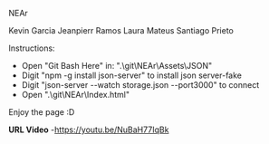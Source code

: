 NEAr

Kevin Garcia
Jeanpierr Ramos
Laura Mateus
Santiago Prieto

Instructions:
- Open "Git Bash Here" in: ".\git\NEAr\Assets\JSON"
- Digit "npm -g install json-server" to install json server-fake
- Digit "json-server --watch storage.json --port3000" to connect
- Open ".\git\NEAr\Index.html"

Enjoy the page :D



**URL Video**
-https://youtu.be/NuBaH77IqBk

 
